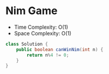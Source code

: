 # Nim Game

- Time Complexity: O(1)
- Space Complexity: O(1)

```java
class Solution {
    public boolean canWinNim(int n) {
        return n%4 != 0;
    }
}
```

